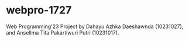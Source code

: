 # webpro-1727
Web Programming'23 Project by Dahayu Azhka Daeshawnda (10231027), and Ansellma Tita Pakartiwuri Putri (10231017).
